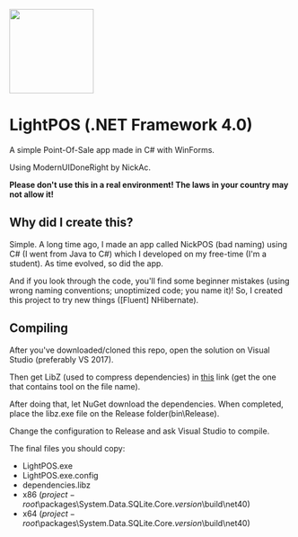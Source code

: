 <img src="https://i.imgur.com/JYXeSag.png" width="150px"></img>

# LightPOS (.NET Framework 4.0)
A simple Point-Of-Sale app made in C# with WinForms.

Using ModernUIDoneRight by NickAc.

**Please don't use this in a real environment! The laws in your country may not allow it!**

## Why did I create this?
Simple. A long time ago, I made an app called NickPOS (bad naming) using C# (I went from Java to C#) which I developed on my free-time (I'm a student). As time evolved, so did the app.

And if you look through the code, you'll find some beginner mistakes (using wrong naming conventions; unoptimized code; you name it)!
So, I created this project to try new things ([Fluent] NHibernate).

## Compiling
After you've downloaded/cloned this repo, open the solution on Visual Studio (preferably VS 2017).

Then get LibZ (used to compress dependencies) in [this](https://github.com/MiloszKrajewski/LibZ/releases) link (get the one that contains tool on the file name).

After doing that, let NuGet download the dependencies. When completed, place the libz.exe file on the Release folder(bin\Release).

Change the configuration to Release and ask Visual Studio to compile.

The final files you should copy:
- LightPOS.exe
- LightPOS.exe.config
- dependencies.libz
- x86 ($project-root$\packages\System.Data.SQLite.Core.$version$\build\net40)
- x64 ($project-root$\packages\System.Data.SQLite.Core.$version$\build\net40)

